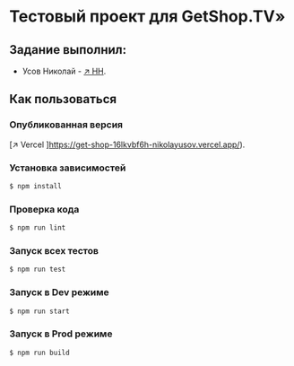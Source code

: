 
# Тестовый проект для GetShop.TV»



## Задание выполнил:

* Усов Николай - [↗️ HH](https://hh.ru/resume/ac6c3fc5ff091c971d0039ed1f766d4350667a).


## Как пользоваться

### Опубликованная версия
[↗️ Vercel ]https://get-shop-16lkvbf6h-nikolayusov.vercel.app/).


### Установка зависимостей

```bash
$ npm install
```

### Проверка кода

```bash
$ npm run lint
```

### Запуск всех тестов

```bash
$ npm run test

```

### Запуск в Dev режиме

```bash
$ npm run start
```

### Запуск в Prod режиме

```bash
$ npm run build
```

